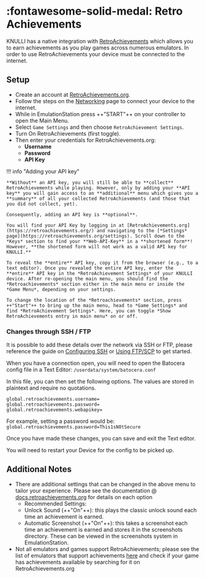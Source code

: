 # :fontawesome-solid-medal: Retro Achievements

KNULLI has a native integration with [RetroAchievements](https://retroachievements.org/) which allows you to earn achievements as you play games across numerous emulators. In order to use RetroAchievements your device must be connected to the internet.

## Setup

* Create an account at [RetroAchievements.org](https://retroachievements.org/).
* Follow the steps on the [Networking](../../configure/networking) page to connect your device to the internet.
* While in EmulationStation press ++"START"++ on your controller to open the Main Menu.
* Select `Game Settings` and then choose `RetroAchievement Settings`.
* Turn On RetroAchievements (first toggle).
* Then enter your credentials for RetroAchievements.org:
    * **Username**
    * **Password**
    * **API Key**

!!! info "Adding your API key"

    **Without** an API key, you will still be able to **collect** RetroAchievements while playing. However, only by adding your **API key** you will gain access to an **additional** menu which gives you a **summary** of all your collected RetroAchievements (and those that you did not collect, yet).

    Consequently, adding an API key is **optional**.

    You will find your API Key by logging in at [RetroAchievements.org](https://retroachievements.org/) and navigating to the [*Settings* page](https://retroachievements.org/settings). Scroll down to the *Keys* section to find your **Web-API-Key** in a **shortened form**! However, **the shortened form will not work as a valid API key for KNULLI.**
    
    To reveal the **entire** API key, copy it from the browser (e.g., to a text editor). Once you revealed the entire API key, enter the **entire** API key in the *RetroAchievement Settings* of your KNULLI device. After re-opening the main menu, you should find the *Retroachievements* section either in the main menu or inside the *Game Menu*, depending on your settings.
    
    To change the location of the *Retroachievements* section, press ++"Start"++ to bring up the main menu, head to *Game Settings* and find *RetroAchievement Settings*. Here, you can toggle *Show RetroAchievements entry in main menu* on or off.

### Changes through SSH / FTP
It is possible to add these details over the network via SSH or FTP, please reference the guide on [Configuring SSH](./../../it/configure/ssh) or [Using FTP/SCP](./../add-games/network-transfer) to get started.

When you have a connection open, you will need to open the Batocera config file in a Text Editor: `/userdata/system/batocera.conf`

In this file, you can then set the following options. The values are stored in plaintext and require no quotations.
```
global.retroachievements.username=
global.retroachievements.password=
global.retroachievements.webapikey=
```

For example, setting a password would be:
`global.retroachievements.password=This1sN0tSecure`

Once you have made these changes, you can save and exit the Text editor. 

You will need to restart your Device for the config to be picked up.

## Additional Notes

- There are additional settings that can be changed in the above menu to tailor your experience.  Please see the documentation @ [docs.retroachievements.org](https://docs.retroachievements.org/) for details on each option
    - Recommended Settings:
    - Unlock Sound (++"On"++): this plays the classic unlock sound each time an achievement is earned.
    - Automatic Screenshot (++"On"++): this takes a screenshot each time an achievement is earned and stores it in the screenshots directory.  These can be viewed in the screenshots system in EmulationStation.
- Not all emulators and games support RetroAchievements; please see the list of emulators that support achievements [here](https://docs.retroachievements.org/Emulator-Support-and-Issues/) and check if your game has achievements available by searching for it on RetroAchievements.org
